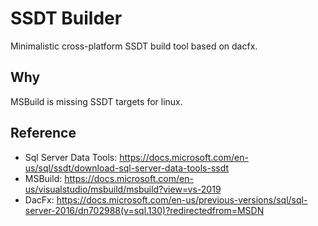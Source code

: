 ﻿# SSDT Builder

Minimalistic cross-platform SSDT build tool based on dacfx.


## Why

MSBuild is missing SSDT targets for linux.


## Reference

- Sql Server Data Tools: https://docs.microsoft.com/en-us/sql/ssdt/download-sql-server-data-tools-ssdt
- MSBuild: https://docs.microsoft.com/en-us/visualstudio/msbuild/msbuild?view=vs-2019
- DacFx: https://docs.microsoft.com/en-us/previous-versions/sql/sql-server-2016/dn702988(v=sql.130)?redirectedfrom=MSDN